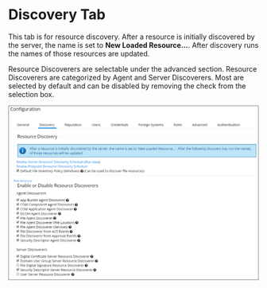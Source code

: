 [title]: # (- Discovery Tab)
[tags]: # (admin,configuration)
[priority]: # (2102)
# Discovery Tab

This tab is for resource discovery. After a resource is initially discovered by the server, the name is set to __New Loaded Resource...__. After discovery runs the names of those resources are updated.

Resource Discoverers are selectable under the advanced section. Resource Discoverers are categorized by Agent and Server Discoverers. Most are selected by default and can be disabled by removing the check from the selection box.

![Configuration Discovery tab overview](images/config-dis/discovery.png)
